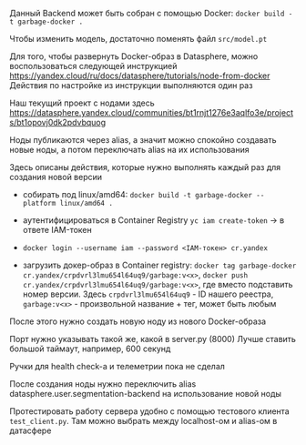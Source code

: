 Данный Backend может быть собран с помощью Docker: 
`docker build -t garbage-docker .`

Чтобы изменить модель, достаточно поменять файл `src/model.pt`

Для того, чтобы развернуть Docker-образ в Datasphere, можно воспользоваться следующей инструкцией
https://yandex.cloud/ru/docs/datasphere/tutorials/node-from-docker
Действия по настройке из инструкции выполняются один раз

Наш текущий проект с нодами здесь https://datasphere.yandex.cloud/communities/bt1rnjt1276e3aqlfo3e/projects/bt1opovj0dk2pdvbquog

Ноды публикаются через alias, а значит можно спокойно создавать новые ноды, а потом переключать alias на их использования

Здесь описаны действия, которые нужно выполнять каждый раз для создания новой версии

- собирать под linux/amd64:
`docker build -t garbage-docker --platform linux/amd64 .`

- аутентифицироваться в Container Registry
`yc iam create-token` -> в ответе IAM-токен

- `docker login --username iam --password <IAM-токен> cr.yandex`

- загрузить докер-образ в Container registry:
`docker tag garbage-docker cr.yandex/crpdvrl3lmu654l64uq9/garbage:v<x>`,
`docker push cr.yandex/crpdvrl3lmu654l64uq9/garbage:v<x>`, где вместо <x> подставить номер версии.
Здесь `crpdvrl3lmu654l64uq9` - ID нашего реестра, `garbage:v<x>` - произвольной название + тег, может быть любым

После этого нужно создать новую ноду из нового Docker-образа

Порт нужно указывать такой же, какой в server.py (8000)
Лучше ставить большой таймаут, например, 600 секунд

Ручки для health check-a и телеметрии пока не сделал 


После создания ноды нужно переключить alias datasphere.user.segmentation-backend на использование новой ноды



Протестировать работу сервера удобно с помощью тестового клиента
`test_client.py`. Там можно выбрать между localhost-ом и alias-ом в датасфере